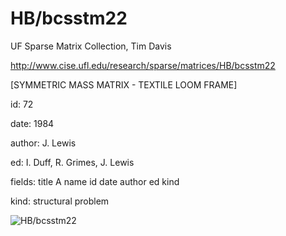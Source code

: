 # HB/bcsstm22

 UF Sparse Matrix Collection, Tim Davis

 http://www.cise.ufl.edu/research/sparse/matrices/HB/bcsstm22

 [SYMMETRIC MASS      MATRIX - TEXTILE LOOM FRAME]

 id: 72

 date: 1984

 author: J. Lewis

 ed: I. Duff, R. Grimes, J. Lewis

 fields: title A name id date author ed kind

 kind: structural problem

![HB/bcsstm22](http://yifanhu.net/GALLERY/GRAPHS/GIF_SMALL/HB@bcsstm22.gif)
